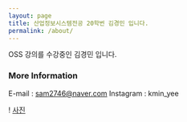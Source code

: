 ```yaml
---
layout: page
title: 산업정보시스템전공 20학번 김경민 입니다.
permalink: /about/
---
```


OSS 강의를 수강중인 김경민 입니다. 

### More Information

E-mail : sam2746@naver.com
Instagram : kmin_yee

! [사진](./images/인텔리제이.png)